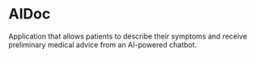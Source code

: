 # AIDoc
Application that allows patients to describe their symptoms and receive preliminary medical advice from an AI-powered chatbot.
